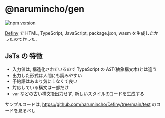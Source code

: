 # @narumincho/gen

[![npm version](https://badge.fury.io/js/%40narumincho%2Fgen.svg)](https://badge.fury.io/js/%40narumincho%2Fgen)

[Definy](https://github.com/narumincho/Definy) で HTML, TypeScript, JavaScript, package.json, wasm を生成したかったので作った.

## JsTs の 特徴

- 入力値は, 構造化されているので TypeScript の AST(抽象構文木)とは違う
- 出力した形式は人間にも読みやすい
- 予約語はあまり気にしなくて良い
- 対応している構文は一部だけ
- var などの古い構文を出力せず, 新しいスタイルのコードを生成する

サンプルコードは, https://github.com/narumincho/Definy/tree/main/test のコードを見るべし

